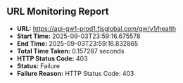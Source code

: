 ## URL Monitoring Report

- **URL:** https://api-gw1-prod1.fisglobal.com/gw/v1/health
- **Start Time:** 2025-09-03T23:59:16.675578
- **End Time:** 2025-09-03T23:59:16.832865
- **Total Time Taken:** 0.157287 seconds
- **HTTP Status Code:** 403
- **Status:** Failure
- **Failure Reason:** HTTP Status Code: 403
